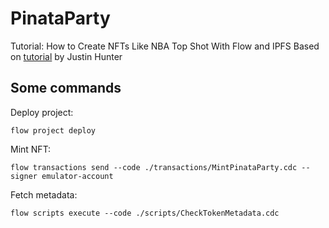 # PinataParty
Tutorial: How to Create NFTs Like NBA Top Shot With Flow and IPFS 
Based on [tutorial](https://medium.com/pinata/how-to-create-nfts-like-nba-top-shot-with-flow-and-ipfs-701296944bf) by Justin Hunter

## Some commands

Deploy project:
```
flow project deploy
```

Mint NFT:
```
flow transactions send --code ./transactions/MintPinataParty.cdc --signer emulator-account
```

Fetch metadata:
```
flow scripts execute --code ./scripts/CheckTokenMetadata.cdc 
```